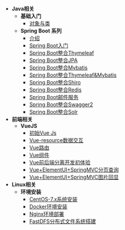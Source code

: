 - **Java相关**
  - **基础入门**
    - [对象与类](docs/zh-cn/java/base/base01.md)
  - **Spring Boot 系列**
    - [介绍](docs/zh-cn/java/spring-boot/README.md)
    - [Spring Boot入门](docs/zh-cn/java/spring-boot/spring-boot.md)
    - [Spring Boot整合Thymeleaf](docs/zh-cn/java/spring-boot/spring-boot-thymeleaf.md)
    - [Spring Boot整合JPA](docs/zh-cn/java/spring-boot/spring-boot-jpa.md)
    - [Spring Boot整合Mybatis](docs/zh-cn/java/spring-boot/spring-boot-mybatis.md)
    - [Spring Boot整合Thymeleaf&Mybatis](docs/zh-cn/java/spring-boot/spring-boot-thymeleaf-mybatis.md)
    - [Spring Boot整合Shiro](docs/zh-cn/java/spring-boot/spring-boot-shiro.md)
    - [Spring Boot整合Redis](docs/zh-cn/java/spring-boot/spring-boot-redis.md)
    - [Spring Boot邮件服务](docs/zh-cn/java/spring-boot/spring-boot-mail.md)
    - [Spring Boot整合Swagger2](docs/zh-cn/java/spring-boot/spring-boot-swagger.md)
    - [Spring Boot整合Solr](docs/zh-cn/java/spring-boot/spring-boot-solr.md)
- **前端相关**
  - **VueJS**
    - [初始Vue Js](docs/zh-cn/web/vue/vue-start.md)
    - [Vue-resource数据交互](docs/zh-cn/web/vue/vue-resource.md)
    - [Vue路由](docs/zh-cn/web/vue/vue-router.md)
    - [Vue组件](docs/zh-cn/web/vue/vue-component.md)
    - [Vue前后端分离开发初体验](docs/zh-cn/web/vue/vue-develop.md)
    - [Vue+ElementUI+SpringMVC分页查询](docs/zh-cn/web/vue/vue-pagehelper.md)
    - [Vue+ElementUI+SpringMVC图片回显](docs/zh-cn/web/vue/vue-image.md)
- **Linux相关**
  - **环境安装**
    - [CentOS-7.x系统安装](docs/zh-cn/linux/develop-environment/centos.md)
    - [Docker环境安装](docs/zh-cn/linux/develop-environment/docker.md)
    - [Nginx环境部署](docs/zh-cn/linux/develop-environment/nginx.md)
    - [FastDFS分布式文件系统搭建](docs/zh-cn/linux/develop-environment/fastdfs.md)

